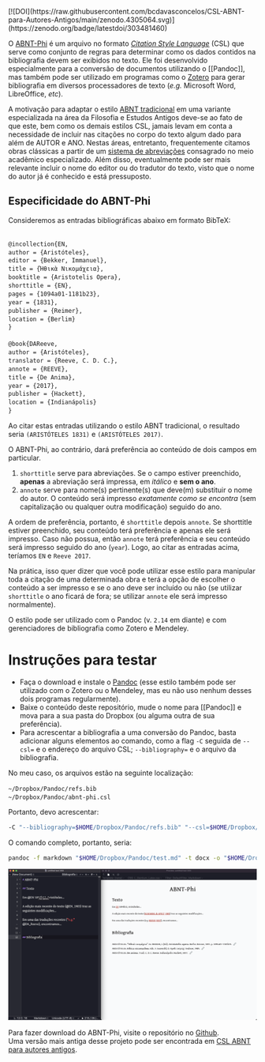 
<p style="text-align:left">[![DOI](https://raw.githubusercontent.com/bcdavasconcelos/CSL-ABNT-para-Autores-Antigos/main/zenodo.4305064.svg)](https://zenodo.org/badge/latestdoi/303481460)</p>

O [ABNT-Phi](https://github.com/bcdavasconcelos/ABNT-Phi) é um arquivo no formato *[Citation Style Language](https://en.wikipedia.org/wiki/Citation_Style_Language)* (CSL) que serve como conjunto de regras para determinar como os dados contidos na bibliografia devem ser exibidos no texto. Ele foi desenvolvido especialmente para a conversão de documentos utilizando o [[Pandoc]], mas também pode ser utilizado em programas como o [Zotero](https://www.zotero.org) para gerar bibliografia em diversos processadores de texto (*e.g.* Microsoft Word, LibreOffice, *etc*). 

A motivação para adaptar o estilo [ABNT tradicional](https://github.com/citation-style-language/styles/blob/master/associacao-brasileira-de-normas-tecnicas.csl) em uma variante especializada na área da Filosofia e Estudos Antigos deve-se ao fato de que este, bem como os demais estilos CSL, jamais levam em conta a necessidade de incluir nas citações no corpo do texto algum dado para além de AUTOR e ANO. Nestas áreas, entretanto, frequentemente citamos obras clássicas a partir de um [sistema de abreviações](http://dge.cchs.csic.es/lst/lst1.htm) consagrado no meio acadêmico especializado. Além disso, eventualmente pode ser mais relevante incluir o nome do editor ou do tradutor do texto, visto que o nome do autor já é conhecido e está pressuposto.   

## Especificidade do ABNT-Phi

Consideremos as entradas bibliográficas abaixo em formato BibTeX:

```latex

@incollection{EN,
author = {Aristóteles},
editor = {Bekker, Immanuel},
title = {Ἠθικὰ Νικομάχεια},
booktitle = {Aristotelis Opera},
shorttitle = {EN},
pages = {1094a01-1181b23},
year = {1831},
publisher = {Reimer},
location = {Berlim}
}

@book{DAReeve,
author = {Aristóteles},
translator = {Reeve, C. D. C.},
annote = {REEVE},
title = {De Anima},
year = {2017},
publisher = {Hackett},
location = {Indianápolis}
}
```

Ao citar estas entradas utilizando o estilo ABNT tradicional, o resultado seria `(ARISTÓTELES 1831)` e `(ARISTÓTELES 2017)`. 

O ABNT-Phi, ao contrário, dará preferência ao conteúdo de dois campos em particular. 

1. `shorttitle` serve para abreviações. Se o campo estiver preenchido, **apenas** a abreviação será impressa, em *itálico* e **sem o ano**.  
2. `annote` serve para nome(s) pertinente(s) que deve(m) substituir o nome do autor. O conteúdo será impresso *exatamente como se encontra* (sem capitalização ou qualquer outra modificação) seguido do ano.  

A ordem de preferência, portanto, é `shorttitle` depois `annote`. Se shorttitle estiver preenchido, seu conteúdo terá preferência e apenas ele será impresso. Caso não possua, então `annote` terá preferência e seu conteúdo será impresso seguido do ano (`year`). Logo, ao citar as entradas acima, teríamos `EN` e `Reeve 2017`.  

Na prática, isso quer dizer que você pode utilizar esse estilo para manipular toda a citação de uma determinada obra e terá a opção de escolher o conteúdo a ser impresso e se o ano deve ser incluído ou não (se utilizar `shorttitle` o ano ficará de fora; se utilizar `annote` ele será impresso normalmente).  

O estilo pode ser utilizado com o Pandoc (v. `2.14` em diante) e com gerenciadores de bibliografia como Zotero e Mendeley.  

# Instruções para testar

- Faça o download e instale o [Pandoc](https://pandoc.org/MANUAL.html) (esse estilo também pode ser utilizado com o Zotero ou o Mendeley, mas eu não uso nenhum desses dois programas regularmente).  
- Baixe o conteúdo deste repositório, mude o nome para [[Pandoc]] e mova para a sua pasta do Dropbox (ou alguma outra de sua preferência).  
- Para acrescentar a bibliografia a uma conversão do Pandoc, basta adicionar alguns elementos ao comando, como a flag `-C`  seguida de `--csl=` e o endereço do arquivo CSL; `--bibliography=` e o arquivo da bibliografia.  

No meu caso, os arquivos estão na seguinte localização:  

`~/Dropbox/Pandoc/refs.bib`  
`~/Dropbox/Pandoc/abnt-phi.csl`  

Portanto, devo acrescentar:

```bash
-C "--bibliography=$HOME/Dropbox/Pandoc/refs.bib" "--csl=$HOME/Dropbox/Pandoc/abnt-phi.csl" 
```

O comando completo, portanto, seria:

```bash
pandoc -f markdown "$HOME/Dropbox/Pandoc/test.md" -t docx -o "$HOME/Dropbox/Pandoc/test.docx" -C "--csl=$HOME/Dropbox/Pandoc/abnt-phi.csl" "--bibliography=$HOME/Dropbox/Pandoc/refs.bib"
```

![Esq: fonte | Dir: versão renderizada](./img/__test.png)  

Para fazer download do ABNT-Phi, visite o repositório no [Github](https://github.com/bcdavasconcelos/ABNT-Phi).  
Uma versão mais antiga desse projeto pode ser encontrada em [CSL ABNT para autores antigos](https://github.com/bcdavasconcelos/CSL-ABNT-para-Autores-Antigos).
